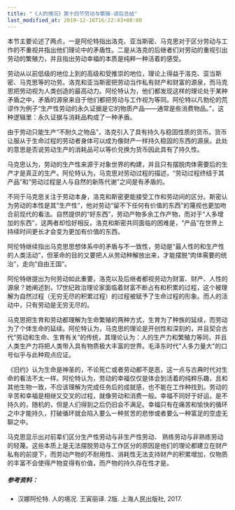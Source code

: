 ```yaml
---
title: "《人的境况》第十四节劳动与繁殖-读后总结"
last_modified_at: 2019-12-16T16:22:43+08:00
---
```


本节主要论述了两点，一是阿伦特指出洛克、亚当斯密、马克思对于区分劳动与工作的不重视并指出他们理论中的矛盾性。二是从洛克的后继者们对劳动的重视引出劳动的繁殖力，并且指出劳动幸福的本质是纯粹一种活着的感受。

劳动从以前低级的地位上到的高级和受推崇的地位，理论上得益于洛克、亚当斯密、马克思等的功劳。洛克和亚当斯密把劳动当作私有财产和财富的源泉，而马克思把劳动视为人类创造的最高动力。阿伦特认为，他们都发现这样的理论处于某种矛盾之中，矛盾的源泉来自于他们都把劳动与工作视为等同。阿伦特以凡勃伦的荒谬作为例子“生产性劳动的永久证据是它的物质产品——通常是些消费物品。”，这种逻辑里：永久证据与消耗品构成了一种矛盾。

由于劳动只能生产“不耐久之物品”，洛克引入了具有持久与稳固性质的货币。货币让服从于生命过程的劳动者身体可以成为像财产一样持久稳固的东西的源泉。此处的意思是否说劳动生产的消耗品可以等价兑换为货币因此具有了持久性。

马克思认为，劳动的生产性来源于对象世界的构建，并且只有摆脱肉体需要后的生产才是真正的生产。阿伦特认为，马克思对劳动过程的描述，“劳动过程终结于其产品”和“劳动过程是人与自然的新陈代谢”之间是有矛盾的。

不同于马克思关注于劳动本身，洛克和斯密更能接受工作和劳动间的区分。斯密认为劳动的本性是其“生产性”，他对劳动“留不下任何有价值的东西”的蔑视也更加吻合前现代的看法。自然提供的“好东西”，劳动产物多余工作产物，而对于“人多增加的东西”，这两者却恰好相反。洛克和斯密共同面临的困难是，“产品”在世界上持续时间更长才会变为更加有价值的东西。

阿伦特继续指出马克思思想体系中的矛盾与不一致性，劳动是“最人性的和生产性的人类活动”，但革命的目的又要把人从劳动种解放出来，才能摆脱“肉体需要的统治”，走向“自由王国”。

阿伦特继提出为何劳动如此重要，洛克以及后继者都视劳动为财富、财产、人性的源泉？她阐述到，17世纪政治理论家面临着财富不断占有和积累的过程，这个被理解为自然过程（无穷无尽的积累过程）的过程被赋予了生命过程的形象。而人的活动中，只有劳动是无穷无尽的。

马克思把生育和劳动都理解为生命繁殖的两种方式，生育为了种族的延续，而劳动为了个体生命的延续。阿伦特认为，马克思的理论是开创性和深刻的，并且契合古代“劳动和生命、生育有关”的传统，其理论认为：人的生产力和繁殖力等同，并且人类生产力将把人类带入具有物质极大丰富的世界。毛泽东时代"人多力量大"的口号似乎与此种观点应证。

《旧约》认为生命是神圣的，不论死亡或者劳动都不是恶，这一点与古典时代对生命的看法不太一样。阿伦特认为，劳动的幸福仅仅是体会到活着的纯粹乐趣，且和其他生物一致，不应该理解为完成任务后的成就感，也不能在工作种找到。劳动的辛苦和幸福是相继又交叉的过程，就像劳动和消费一般。幸福不同好于好运，是不持久的，随机的，但是人们得到之后仍旧会不满足。幸福只有在痛苦和愉快的循环之中才能持久，打破循环就会陷入要么一种贫苦的悲惨或者要么一种富足的空虚无聊之中。

马克思显示出对前辈们区分生产性劳动与非生产性劳动、 熟练劳动与非熟练劳动的轻蔑。这些本质上是无法摆脱劳动与工作区分的原因是他们的理论都建立在财产私有的前提下，而劳动产物的不耐用性、消耗性无法支持财产的积累增加，仅物质的丰富不会使得产物变得有价值，而产物的持久存在性才是。



##### 参考资料：

* 汉娜阿伦特. 人的境况. 王寅丽译. 2版. 上海人民出版社, 2017.